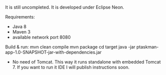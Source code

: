 It is still uncompleted.
It is developed under Eclipse Neon.


Requirements:

 - Java 8
 - Maven 3
 - available network port 8080
 
Build & run:
 mvn clean compile
 mvn package
 cd target
 java -jar ptaskman-app-1.0-SNAPSHOT-jar-with-dependencies.jar


 - No need of Tomcat. This way it runs standalone with embedded Tomcat 7. If you want to run it IDE I will publish instructions soon.